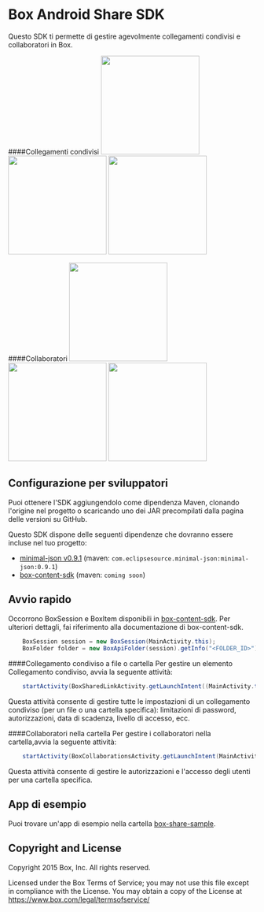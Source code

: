 Box Android Share SDK
==============
Questo SDK ti permette di gestire agevolmente collegamenti condivisi e collaboratori in Box.

####Collegamenti condivisi
<img src="https://cloud.box.com/shared/static/cvdtf4475mf39r47s066de79ukpwlwwv.png" width="200"/>
<img src="https://cloud.box.com/shared/static/gqi9a9xzucjd9u9vkmf1zzwulbvnlbki.png" width="200"/>
<img src="https://cloud.box.com/shared/static/xh0n3ewuk1s68o9x8z195fgknqj41ij3.png" width="200"/>

####Collaboratori
<img src="https://cloud.box.com/shared/static/855dkoj2nyk1obtiqpc2k5dr1o85tpp9.png" width="200"/>
<img src="https://cloud.box.com/shared/static/pz3ujyihzwd7du9bqtrn5cqveg5pzdqo.png" width="200"/>
<img src="https://cloud.box.com/shared/static/7r90gmo7zq3q4zs5otjvi0bf4s1ya01g.png" width="200"/>

Configurazione per sviluppatori
--------------
Puoi ottenere l'SDK aggiungendolo come dipendenza Maven, clonando l'origine nel progetto o scaricando uno dei JAR precompilati dalla pagina delle versioni su GitHub.

Questo SDK dispone delle seguenti dipendenze che dovranno essere incluse nel tuo progetto:
* [minimal-json v0.9.1](https://github.com/ralfstx/minimal-json) (maven: `com.eclipsesource.minimal-json:minimal-json:0.9.1`)
* [box-content-sdk](https://github.com/box/box-android-content-sdk) (maven: `coming soon`)

Avvio rapido
--------------
Occorrono BoxSession e BoxItem disponibili in [box-content-sdk](https://github.com/box/box-android-content-sdk). Per ulteriori dettagli, fai riferimento alla documentazione di box-content-sdk.
```java
    BoxSession session = new BoxSession(MainActivity.this);
    BoxFolder folder = new BoxApiFolder(session).getInfo("<FOLDER_ID>").send();
```

####Collegamento condiviso a file o cartella
Per gestire un elemento Collegamento condiviso, avvia la seguente attività:
```java
    startActivity(BoxSharedLinkActivity.getLaunchIntent((MainActivity.this, folder, session));
```
Questa attività consente di gestire tutte le impostazioni di un collegamento condiviso (per un file o una cartella specifica): limitazioni di password, autorizzazioni, data di scadenza, livello di accesso, ecc.

####Collaboratori nella cartella
Per gestire i collaboratori nella cartella,avvia la seguente attività:
```java
    startActivity(BoxCollaborationsActivity.getLaunchIntent(MainActivity.this, folder, session));
```
Questa attività consente di gestire le autorizzazioni e l'accesso degli utenti per una cartella specifica. 

App di esempio
--------------
Puoi trovare un'app di esempio nella cartella [box-share-sample](../../tree/master/box-share-sample).

Copyright and License
---------------------
Copyright 2015 Box, Inc. All rights reserved.

Licensed under the Box Terms of Service; you may not use this file except in compliance with the License.
You may obtain a copy of the License at https://www.box.com/legal/termsofservice/

